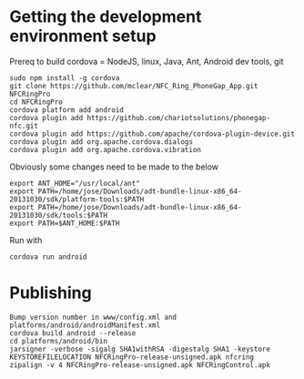 # Getting the development environment setup

Prereq to build cordova = NodeJS, linux, Java, Ant, Android dev tools, git

```
sudo npm install -g cordova
git clone https://github.com/mclear/NFC_Ring_PhoneGap_App.git NFCRingPro
cd NFCRingPro
cordova platform add android
cordova plugin add https://github.com/chariotsolutions/phonegap-nfc.git
cordova plugin add https://github.com/apache/cordova-plugin-device.git
cordova plugin add org.apache.cordova.dialogs
cordova plugin add org.apache.cordova.vibration
```
Obviously some changes need to be made to the below

```
export ANT_HOME="/usr/local/ant"
export PATH=/home/jose/Downloads/adt-bundle-linux-x86_64-20131030/sdk/platform-tools:$PATH
export PATH=/home/jose/Downloads/adt-bundle-linux-x86_64-20131030/sdk/tools:$PATH
export PATH=$ANT_HOME:$PATH
```

Run with
```
cordova run android
```

# Publishing
```
Bump version number in www/config.xml and platforms/android/androidManifest.xml
cordova build android --release
cd platforms/android/bin
jarsigner -verbose -sigalg SHA1withRSA -digestalg SHA1 -keystore KEYSTOREFILELOCATION NFCRingPro-release-unsigned.apk nfcring
zipalign -v 4 NFCRingPro-release-unsigned.apk NFCRingControl.apk
```
